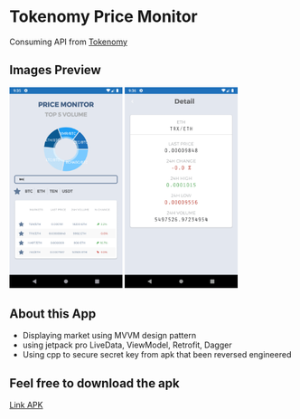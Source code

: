 # Tokenomy Price Monitor
Consuming API from <a href ="https://exchange.tokenomy.com/api/summaries" target="_blank"> Tokenomy </a>

<h2> Images Preview </h2>

<p float="left">
<img src="images/home.png" width=200/>
<img src="images/detail.png" width=200/>
</p>
  


<h2> About this App </h2>
<p>
<ul>
  <li> Displaying market using MVVM design pattern</li>
  <li> using jetpack pro LiveData, ViewModel, Retrofit, Dagger</li> 
  <li> Using cpp to secure secret key from apk that been reversed engineered</li> 
</ul>
<p>


<h2> Feel free to download the apk </h2>  <a href ="https://drive.google.com/open?id=1XgJ_riT_eoDVaW08sg60WSxSsHeHA8g-">Link APK</a>
<p><p>

